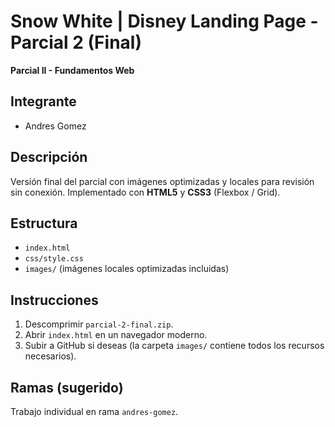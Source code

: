 # Snow White | Disney Landing Page - Parcial 2 (Final)

**Parcial II - Fundamentos Web**

## Integrante
- Andres Gomez

## Descripción
Versión final del parcial con imágenes optimizadas y locales para revisión sin conexión. Implementado con **HTML5** y **CSS3** (Flexbox / Grid).

## Estructura
- `index.html`
- `css/style.css`
- `images/` (imágenes locales optimizadas incluidas)

## Instrucciones
1. Descomprimir `parcial-2-final.zip`.
2. Abrir `index.html` en un navegador moderno.
3. Subir a GitHub si deseas (la carpeta `images/` contiene todos los recursos necesarios).

## Ramas (sugerido)
Trabajo individual en rama `andres-gomez`.

